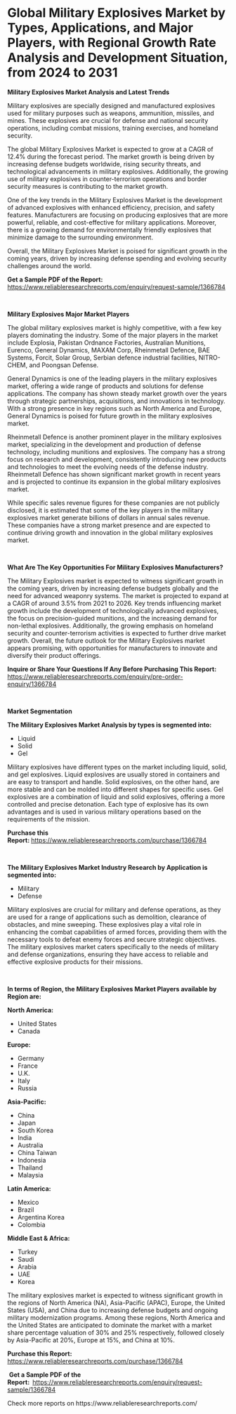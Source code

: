 <p><h1>Global Military Explosives Market by Types, Applications, and Major Players, with Regional Growth Rate Analysis and Development Situation, from 2024 to 2031</h1></p><p><strong>Military Explosives Market Analysis and Latest Trends</strong></p>
<p><p>Military explosives are specially designed and manufactured explosives used for military purposes such as weapons, ammunition, missiles, and mines. These explosives are crucial for defense and national security operations, including combat missions, training exercises, and homeland security.</p><p>The global Military Explosives Market is expected to grow at a CAGR of 12.4% during the forecast period. The market growth is being driven by increasing defense budgets worldwide, rising security threats, and technological advancements in military explosives. Additionally, the growing use of military explosives in counter-terrorism operations and border security measures is contributing to the market growth.</p><p>One of the key trends in the Military Explosives Market is the development of advanced explosives with enhanced efficiency, precision, and safety features. Manufacturers are focusing on producing explosives that are more powerful, reliable, and cost-effective for military applications. Moreover, there is a growing demand for environmentally friendly explosives that minimize damage to the surrounding environment.</p><p>Overall, the Military Explosives Market is poised for significant growth in the coming years, driven by increasing defense spending and evolving security challenges around the world.</p></p>
<p><strong>Get a Sample PDF of the Report:&nbsp;</strong> <a href="https://www.reliableresearchreports.com/enquiry/request-sample/1366784">https://www.reliableresearchreports.com/enquiry/request-sample/1366784</a></p>
<p>&nbsp;</p>
<p><strong>Military Explosives Major Market Players</strong></p>
<p><p>The global military explosives market is highly competitive, with a few key players dominating the industry. Some of the major players in the market include Explosia, Pakistan Ordnance Factories, Australian Munitions, Eurenco, General Dynamics, MAXAM Corp, Rheinmetall Defence, BAE Systems, Forcit, Solar Group, Serbian defence industrial facilities, NITRO-CHEM, and Poongsan Defense.</p><p>General Dynamics is one of the leading players in the military explosives market, offering a wide range of products and solutions for defense applications. The company has shown steady market growth over the years through strategic partnerships, acquisitions, and innovations in technology. With a strong presence in key regions such as North America and Europe, General Dynamics is poised for future growth in the military explosives market.</p><p>Rheinmetall Defence is another prominent player in the military explosives market, specializing in the development and production of defense technology, including munitions and explosives. The company has a strong focus on research and development, consistently introducing new products and technologies to meet the evolving needs of the defense industry. Rheinmetall Defence has shown significant market growth in recent years and is projected to continue its expansion in the global military explosives market.</p><p>While specific sales revenue figures for these companies are not publicly disclosed, it is estimated that some of the key players in the military explosives market generate billions of dollars in annual sales revenue. These companies have a strong market presence and are expected to continue driving growth and innovation in the global military explosives market.</p></p>
<p>&nbsp;</p>
<p><strong>What Are The Key Opportunities For Military Explosives Manufacturers?</strong></p>
<p><p>The Military Explosives market is expected to witness significant growth in the coming years, driven by increasing defense budgets globally and the need for advanced weaponry systems. The market is projected to expand at a CAGR of around 3.5% from 2021 to 2026. Key trends influencing market growth include the development of technologically advanced explosives, the focus on precision-guided munitions, and the increasing demand for non-lethal explosives. Additionally, the growing emphasis on homeland security and counter-terrorism activities is expected to further drive market growth. Overall, the future outlook for the Military Explosives market appears promising, with opportunities for manufacturers to innovate and diversify their product offerings.</p></p>
<p><strong>Inquire or Share Your Questions If Any Before Purchasing This Report:</strong> <a href="https://www.reliableresearchreports.com/enquiry/pre-order-enquiry/1366784">https://www.reliableresearchreports.com/enquiry/pre-order-enquiry/1366784</a></p>
<p>&nbsp;</p>
<p><strong>Market Segmentation</strong></p>
<p><strong>The Military Explosives Market Analysis by types is segmented into:</strong></p>
<p><ul><li>Liquid</li><li>Solid</li><li>Gel</li></ul></p>
<p><p>Military explosives have different types on the market including liquid, solid, and gel explosives. Liquid explosives are usually stored in containers and are easy to transport and handle. Solid explosives, on the other hand, are more stable and can be molded into different shapes for specific uses. Gel explosives are a combination of liquid and solid explosives, offering a more controlled and precise detonation. Each type of explosive has its own advantages and is used in various military operations based on the requirements of the mission.</p></p>
<p><strong>Purchase this Report:&nbsp;</strong><a href="https://www.reliableresearchreports.com/purchase/1366784">https://www.reliableresearchreports.com/purchase/1366784</a></p>
<p>&nbsp;</p>
<p><strong>The Military Explosives Market Industry Research by Application is segmented into:</strong></p>
<p><ul><li>Military</li><li>Defense</li></ul></p>
<p><p>Military explosives are crucial for military and defense operations, as they are used for a range of applications such as demolition, clearance of obstacles, and mine sweeping. These explosives play a vital role in enhancing the combat capabilities of armed forces, providing them with the necessary tools to defeat enemy forces and secure strategic objectives. The military explosives market caters specifically to the needs of military and defense organizations, ensuring they have access to reliable and effective explosive products for their missions.</p></p>
<p>&nbsp;</p>
<p><strong>In terms of Region, the Military Explosives Market Players available by Region are:</strong></p>
<p>
    <p> <strong> North America: </strong>
        <ul>
            <li>United States</li>
            <li>Canada</li>
        </ul>
        </p> 
    <p> <strong> Europe: </strong>
        <ul>
            <li>Germany</li>
            <li>France</li>
            <li>U.K.</li>
            <li>Italy</li>
            <li>Russia</li>
        </ul>
        </p> 
    <p> <strong> Asia-Pacific: </strong>
        <ul>
            <li>China</li>
            <li>Japan</li>
            <li>South Korea</li>
            <li>India</li>
            <li>Australia</li>
            <li>China Taiwan</li>
            <li>Indonesia</li>
            <li>Thailand</li>
            <li>Malaysia</li>
        </ul>
        </p> 
    <p> <strong> Latin America: </strong>
        <ul>
            <li>Mexico</li>
            <li>Brazil</li>
            <li>Argentina Korea</li>
            <li>Colombia</li>
        </ul>
        </p> 
    <p> <strong> Middle East & Africa: </strong>
        <ul>
            <li>Turkey</li>
            <li>Saudi</li>
            <li>Arabia</li>
            <li>UAE</li>
            <li>Korea</li>
        </ul>
    </p>
    </p>
<p><p>The military explosives market is expected to witness significant growth in the regions of North America (NA), Asia-Pacific (APAC), Europe, the United States (USA), and China due to increasing defense budgets and ongoing military modernization programs. Among these regions, North America and the United States are anticipated to dominate the market with a market share percentage valuation of 30% and 25% respectively, followed closely by Asia-Pacific at 20%, Europe at 15%, and China at 10%.</p></p>
<p><strong>Purchase this Report: </strong><a href="https://www.reliableresearchreports.com/purchase/1366784">https://www.reliableresearchreports.com/purchase/1366784</a></p>
<p>&nbsp;<strong>Get a Sample PDF of the Report:&nbsp;&nbsp;</strong><a href="https://www.reliableresearchreports.com/enquiry/request-sample/1366784">https://www.reliableresearchreports.com/enquiry/request-sample/1366784</a></p>
<p><strong></strong></p>
<p>Check more reports on https://www.reliableresearchreports.com/</p>